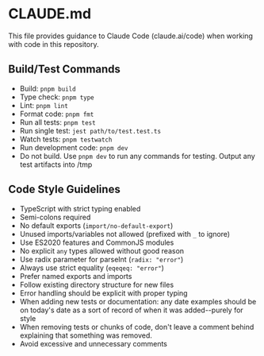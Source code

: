 # CLAUDE.md

This file provides guidance to Claude Code (claude.ai/code) when working with code in this repository.

## Build/Test Commands
- Build: `pnpm build`
- Type check: `pnpm type`
- Lint: `pnpm lint`
- Format code: `pnpm fmt`
- Run all tests: `pnpm test`
- Run single test: `jest path/to/test.test.ts`
- Watch tests: `pnpm testwatch`
- Run development code: `pnpm dev`
- Do not build. Use `pnpm dev` to run any commands for testing. Output any test artifacts into /tmp

## Code Style Guidelines
- TypeScript with strict typing enabled
- Semi-colons required
- No default exports (`import/no-default-export`)
- Unused imports/variables not allowed (prefixed with `_` to ignore)
- Use ES2020 features and CommonJS modules
- No explicit `any` types allowed without good reason
- Use radix parameter for parseInt (`radix: "error"`)
- Always use strict equality (`eqeqeq: "error"`)
- Prefer named exports and imports
- Follow existing directory structure for new files
- Error handling should be explicit with proper typing
- When adding new tests or documentation: any date examples should be on today's date as a sort of record of when it was added--purely for style
- When removing tests or chunks of code, don't leave a comment behind explaining that something was removed.
- Avoid excessive and unnecessary comments